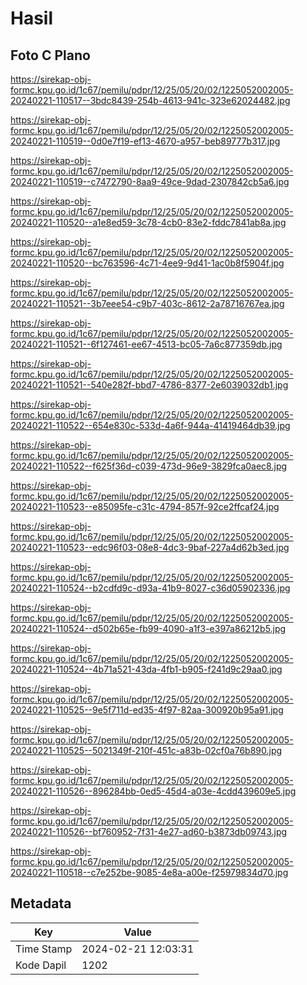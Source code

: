 # Hasil

## Foto C Plano

https://sirekap-obj-formc.kpu.go.id/1c67/pemilu/pdpr/12/25/05/20/02/1225052002005-20240221-110517--3bdc8439-254b-4613-941c-323e62024482.jpg

https://sirekap-obj-formc.kpu.go.id/1c67/pemilu/pdpr/12/25/05/20/02/1225052002005-20240221-110519--0d0e7f19-ef13-4670-a957-beb89777b317.jpg

https://sirekap-obj-formc.kpu.go.id/1c67/pemilu/pdpr/12/25/05/20/02/1225052002005-20240221-110519--c7472790-8aa9-49ce-9dad-2307842cb5a6.jpg

https://sirekap-obj-formc.kpu.go.id/1c67/pemilu/pdpr/12/25/05/20/02/1225052002005-20240221-110520--a1e8ed59-3c78-4cb0-83e2-fddc7841ab8a.jpg

https://sirekap-obj-formc.kpu.go.id/1c67/pemilu/pdpr/12/25/05/20/02/1225052002005-20240221-110520--bc763596-4c71-4ee9-9d41-1ac0b8f5904f.jpg

https://sirekap-obj-formc.kpu.go.id/1c67/pemilu/pdpr/12/25/05/20/02/1225052002005-20240221-110521--3b7eee54-c9b7-403c-8612-2a78716767ea.jpg

https://sirekap-obj-formc.kpu.go.id/1c67/pemilu/pdpr/12/25/05/20/02/1225052002005-20240221-110521--6f127461-ee67-4513-bc05-7a6c877359db.jpg

https://sirekap-obj-formc.kpu.go.id/1c67/pemilu/pdpr/12/25/05/20/02/1225052002005-20240221-110521--540e282f-bbd7-4786-8377-2e6039032db1.jpg

https://sirekap-obj-formc.kpu.go.id/1c67/pemilu/pdpr/12/25/05/20/02/1225052002005-20240221-110522--654e830c-533d-4a6f-944a-41419464db39.jpg

https://sirekap-obj-formc.kpu.go.id/1c67/pemilu/pdpr/12/25/05/20/02/1225052002005-20240221-110522--f625f36d-c039-473d-96e9-3829fca0aec8.jpg

https://sirekap-obj-formc.kpu.go.id/1c67/pemilu/pdpr/12/25/05/20/02/1225052002005-20240221-110523--e85095fe-c31c-4794-857f-92ce2ffcaf24.jpg

https://sirekap-obj-formc.kpu.go.id/1c67/pemilu/pdpr/12/25/05/20/02/1225052002005-20240221-110523--edc96f03-08e8-4dc3-9baf-227a4d62b3ed.jpg

https://sirekap-obj-formc.kpu.go.id/1c67/pemilu/pdpr/12/25/05/20/02/1225052002005-20240221-110524--b2cdfd9c-d93a-41b9-8027-c36d05902336.jpg

https://sirekap-obj-formc.kpu.go.id/1c67/pemilu/pdpr/12/25/05/20/02/1225052002005-20240221-110524--d502b65e-fb99-4090-a1f3-e397a86212b5.jpg

https://sirekap-obj-formc.kpu.go.id/1c67/pemilu/pdpr/12/25/05/20/02/1225052002005-20240221-110524--4b71a521-43da-4fb1-b905-f241d9c29aa0.jpg

https://sirekap-obj-formc.kpu.go.id/1c67/pemilu/pdpr/12/25/05/20/02/1225052002005-20240221-110525--9e5f711d-ed35-4f97-82aa-300920b95a91.jpg

https://sirekap-obj-formc.kpu.go.id/1c67/pemilu/pdpr/12/25/05/20/02/1225052002005-20240221-110525--5021349f-210f-451c-a83b-02cf0a76b890.jpg

https://sirekap-obj-formc.kpu.go.id/1c67/pemilu/pdpr/12/25/05/20/02/1225052002005-20240221-110526--896284bb-0ed5-45d4-a03e-4cdd439609e5.jpg

https://sirekap-obj-formc.kpu.go.id/1c67/pemilu/pdpr/12/25/05/20/02/1225052002005-20240221-110526--bf760952-7f31-4e27-ad60-b3873db09743.jpg

https://sirekap-obj-formc.kpu.go.id/1c67/pemilu/pdpr/12/25/05/20/02/1225052002005-20240221-110518--c7e252be-9085-4e8a-a00e-f25979834d70.jpg


## Metadata

| Key        | Value               |
| ---------- | ------------------- |
| Time Stamp | 2024-02-21 12:03:31 |
| Kode Dapil | 1202                |



